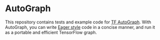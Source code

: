 # AutoGraph

This repository contains tests and example code for [TF AutoGraph](https://github.com/tensorflow/tensorflow/tree/master/tensorflow/python/autograph). With AutoGraph, you can write [Eager style](https://www.tensorflow.org/guide/eager) code in a concise manner, and run it as a portable and efficient TensorFlow graph.
